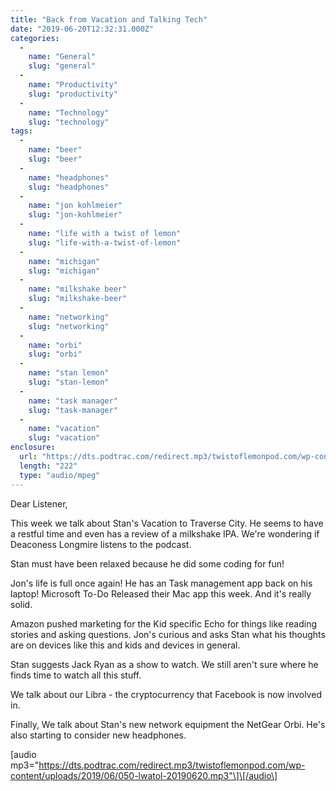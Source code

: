 ```yaml
---
title: "Back from Vacation and Talking Tech"
date: "2019-06-20T12:32:31.000Z"
categories: 
  - 
    name: "General"
    slug: "general"
  - 
    name: "Productivity"
    slug: "productivity"
  - 
    name: "Technology"
    slug: "technology"
tags: 
  - 
    name: "beer"
    slug: "beer"
  - 
    name: "headphones"
    slug: "headphones"
  - 
    name: "jon kohlmeier"
    slug: "jon-kohlmeier"
  - 
    name: "life with a twist of lemon"
    slug: "life-with-a-twist-of-lemon"
  - 
    name: "michigan"
    slug: "michigan"
  - 
    name: "milkshake beer"
    slug: "milkshake-beer"
  - 
    name: "networking"
    slug: "networking"
  - 
    name: "orbi"
    slug: "orbi"
  - 
    name: "stan lemon"
    slug: "stan-lemon"
  - 
    name: "task manager"
    slug: "task-manager"
  - 
    name: "vacation"
    slug: "vacation"
enclosure: 
  url: "https://dts.podtrac.com/redirect.mp3/twistoflemonpod.com/wp-content/uploads/2019/06/050-lwatol-20190620.mp3"
  length: "222"
  type: "audio/mpeg"
---
```


Dear Listener,

This week we talk about Stan's Vacation to Traverse City. He seems to have a restful time and even has a review of a milkshake IPA. We're wondering if Deaconess Longmire listens to the podcast.

Stan must have been relaxed because he did some coding for fun!

Jon's life is full once again! He has an Task management app back on his laptop! Microsoft To-Do Released their Mac app this week. And it's really solid.

Amazon pushed marketing for the Kid specific Echo for things like reading stories and asking questions. Jon's curious and asks Stan what his thoughts are on devices like this and kids and devices in general.

Stan suggests Jack Ryan as a show to watch. We still aren't sure where he finds time to watch all this stuff.

We talk about our Libra - the cryptocurrency that Facebook is now involved in.

Finally, We talk about Stan's new network equipment the NetGear Orbi. He's also starting to consider new headphones.

\[audio mp3="https://dts.podtrac.com/redirect.mp3/twistoflemonpod.com/wp-content/uploads/2019/06/050-lwatol-20190620.mp3"\]\[/audio\]
